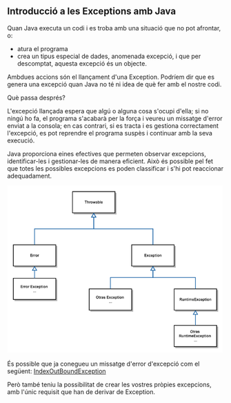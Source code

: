 ## Introducció a les Exceptions amb Java

Quan Java executa un codi i es troba amb una situació que no pot afrontar, o:
 - atura el programa
 - crea un tipus especial de dades, anomenada excepció, i que per descomptat, aquesta excepció és un objecte.

Ambdues accions són el llançament d'una Exception.
Podríem dir que es genera una excepció quan Java no té ni idea de què fer amb el nostre codi.

Què passa després?

L'excepció llançada espera que algú o alguna cosa s'ocupi d'ella;
si no ningú ho fa, el programa s'acabarà per la força i veureu un missatge d'error enviat a la consola;
en cas contrari, si es tracta i es gestiona correctament l'excepció, es pot reprendre el programa suspès i continuar amb la seva execució.

Java proporciona eines efectives que permeten observar excepcions,
identificar-les i gestionar-les de manera eficient. 
Això és possible pel fet que totes les possibles excepcions es poden classificar i 
s'hi pot reaccionar adequadament.

<img src="./exceptionTree.png" width="500" />

És possible que ja conegueu un missatge d'error d'excepció com el següent: [IndexOutBoundException](https://docs.oracle.com/javase/8/docs/api/java/lang/IndexOutOfBoundsException.html)  

Però també teniu la possibilitat de crear les vostres pròpies excepcions, amb l'únic requisit que han de derivar de Exception.  

